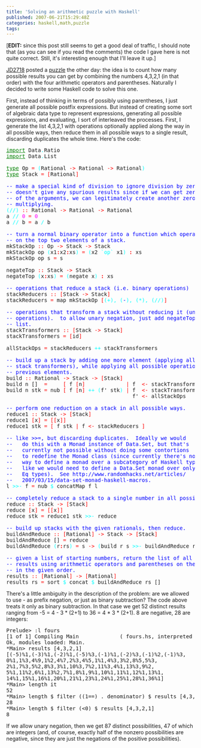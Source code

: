 ```yaml
---
title: 'Solving an arithmetic puzzle with Haskell'
published: 2007-06-21T15:29:48Z
categories: haskell,math,puzzle
tags: 
---
```


[<strong>EDIT:</strong> since this post still seems to get a good deal of traffic, I should note that (as you can see if you read the comments) the code I gave here is not quite correct.  Still, it's interesting enough that I'll leave it up.]

<a href="http://jd2718.wordpress.com/">JD2718</a> posted a <a href="http://jd2718.wordpress.com/2007/06/07/4-3-2-1-and-maybe/">puzzle</a> the other day: the idea is to count how many possible results you can get by combining the numbers 4,3,2,1 (in that order) with the four arithmetic operators and parentheses.  Naturally I decided to write some Haskell code to solve this one.

First, instead of thinking in terms of possibly using parentheses, I just generate all possible postfix expressions.  But instead of creating some sort of algebraic data type to represent expressions, generating all possible expressions, and evaluating, I sort of interleaved the processes. First, I generate the list 4,3,2,1 with operations optionally applied along the way in all possible ways, then reduce them in all possible ways to a single result, discarding duplicates the whole time.  Here's the code:
<pre><font color="Green"><u>import</u></font> Data<font color="Cyan">.</font>Ratio
<font color="Green"><u>import</u></font> Data<font color="Cyan">.</font>List

<font color="Green"><u>type</u></font> Op <font color="Red">=</font> <font color="Cyan">(</font>Rational <font color="Red">-&gt;</font> Rational <font color="Red">-&gt;</font> Rational<font color="Cyan">)</font>
<font color="Green"><u>type</u></font> Stack <font color="Red">=</font> <font color="Red">[</font>Rational<font color="Red">]</font>

<font color="Blue">-- make a special kind of division to ignore division by zero. This</font>
<font color="Blue">-- doesn't give any spurious results since if we can get zero as one</font>
<font color="Blue">-- of the arguments, we can legitimately create another zero by</font>
<font color="Blue">-- multiplying.</font>
<font color="Cyan">(</font><font color="Cyan">//</font><font color="Cyan">)</font> <font color="Red">::</font> Rational <font color="Red">-&gt;</font> Rational <font color="Red">-&gt;</font> Rational
a <font color="Cyan">//</font> <font color="Magenta">0</font> <font color="Red">=</font> <font color="Magenta">0</font>
a <font color="Cyan">//</font> b <font color="Red">=</font> a <font color="Cyan">/</font> b

<font color="Blue">-- turn a normal binary operator into a function which operates </font>
<font color="Blue">-- on the top two elements of a stack.</font>
mkStackOp <font color="Red">::</font> Op <font color="Red">-&gt;</font> Stack <font color="Red">-&gt;</font> Stack
mkStackOp op <font color="Cyan">(</font>x1<font color="Red"><strong>:</strong></font>x2<font color="Red"><strong>:</strong></font>xs<font color="Cyan">)</font> <font color="Red">=</font> <font color="Cyan">(</font>x2 <font color="Cyan">`op`</font> x1<font color="Cyan">)</font> <font color="Red"><strong>:</strong></font> xs
mkStackOp op s <font color="Red">=</font> s

negateTop <font color="Red">::</font> Stack <font color="Red">-&gt;</font> Stack
negateTop <font color="Cyan">(</font>x<font color="Red"><strong>:</strong></font>xs<font color="Cyan">)</font> <font color="Red">=</font> <font color="Cyan">(</font>negate x<font color="Cyan">)</font> <font color="Red"><strong>:</strong></font> xs

<font color="Blue">-- operations that reduce a stack (i.e. binary operations)</font>
stackReducers <font color="Red">::</font> <font color="Red">[</font>Stack <font color="Red">-&gt;</font> Stack<font color="Red">]</font>
stackReducers <font color="Red">=</font> map mkStackOp <font color="Red">[</font><font color="Cyan">(</font><font color="Cyan">+</font><font color="Cyan">)</font><font color="Cyan">,</font> <font color="Cyan">(</font><font color="Blue">-</font><font color="Cyan">)</font><font color="Cyan">,</font> <font color="Cyan">(</font><font color="Cyan">*</font><font color="Cyan">)</font><font color="Cyan">,</font> <font color="Cyan">(</font><font color="Cyan">//</font><font color="Cyan">)</font><font color="Red">]</font>

<font color="Blue">-- operations that transform a stack without reducing it (unary</font>
<font color="Blue">-- operations).  to allow unary negation, just add negateTop to the</font>
<font color="Blue">-- list.</font>
stackTransformers <font color="Red">::</font> <font color="Red">[</font>Stack <font color="Red">-&gt;</font> Stack<font color="Red">]</font>
stackTransformers <font color="Red">=</font> <font color="Red">[</font>id<font color="Red">]</font>

allStackOps <font color="Red">=</font> stackReducers <font color="Cyan">++</font> stackTransformers

<font color="Blue">-- build up a stack by adding one more element (applying all possible</font>
<font color="Blue">-- stack transformers), while applying all possible operations to the</font>
<font color="Blue">-- previous elements.</font>
build <font color="Red">::</font> Rational <font color="Red">-&gt;</font> Stack <font color="Red">-&gt;</font> <font color="Red">[</font>Stack<font color="Red">]</font>
build n []  <font color="Red">=</font>     <font color="Red">[</font> f <font color="Red">[</font>n<font color="Red">]</font>             <font color="Red">|</font> f  <font color="Red">&lt;-</font> stackTransformers <font color="Red">]</font>
build n stk <font color="Red">=</font> nub <font color="Red">[</font> f <font color="Red">[</font>n<font color="Red">]</font> <font color="Cyan">++</font> <font color="Cyan">(</font>f' stk<font color="Cyan">)</font> <font color="Red">|</font> f  <font color="Red">&lt;-</font> stackTransformers<font color="Cyan">,</font>
                                        f' <font color="Red">&lt;-</font> allStackOps       <font color="Red">]</font>

<font color="Blue">-- perform one reduction on a stack in all possible ways.</font>
reduce1 <font color="Red">::</font> Stack <font color="Red">-&gt;</font> <font color="Red">[</font>Stack<font color="Red">]</font>
reduce1 <font color="Red">[</font>x<font color="Red">]</font> <font color="Red">=</font> <font color="Red">[</font><font color="Red">[</font>x<font color="Red">]</font><font color="Red">]</font>
reduce1 stk <font color="Red">=</font> <font color="Red">[</font> f stk <font color="Red">|</font> f <font color="Red">&lt;-</font> stackReducers <font color="Red">]</font>

<font color="Blue">-- like &gt;&gt;=, but discarding duplicates.  Ideally we would</font>
<font color="Blue">--   do this with a Monad instance of Data.Set, but that's</font>
<font color="Blue">--   currently not possible without doing some contortions</font>
<font color="Blue">--   to redefine the Monad class (since currently there's no</font>
<font color="Blue">--   way to define a monad over a subcategory of Haskell types,</font>
<font color="Blue">--   like we would need to define a Data.Set monad over only</font>
<font color="Blue">--   Eq types).  See http://www.randomhacks.net/articles/</font>
<font color="Blue">--   2007/03/15/data-set-monad-haskell-macros.</font>
l <font color="Cyan">&gt;&gt;-</font> f <font color="Red">=</font> nub <font color="Cyan">$</font> concatMap f l

<font color="Blue">-- completely reduce a stack to a single number in all possible ways.</font>
reduce <font color="Red">::</font> Stack <font color="Red">-&gt;</font> <font color="Red">[</font>Stack<font color="Red">]</font>
reduce <font color="Red">[</font>x<font color="Red">]</font> <font color="Red">=</font> <font color="Red">[</font><font color="Red">[</font>x<font color="Red">]</font><font color="Red">]</font>
reduce stk <font color="Red">=</font> reduce1 stk <font color="Cyan">&gt;&gt;-</font> reduce

<font color="Blue">-- build up stacks with the given rationals, then reduce.</font>
buildAndReduce <font color="Red">::</font> <font color="Red">[</font>Rational<font color="Red">]</font> <font color="Red">-&gt;</font> Stack <font color="Red">-&gt;</font> <font color="Red">[</font>Stack<font color="Red">]</font>
buildAndReduce [] <font color="Red">=</font> reduce
buildAndReduce <font color="Cyan">(</font>r<font color="Red"><strong>:</strong></font>rs<font color="Cyan">)</font> <font color="Red">=</font> s <font color="Red">-&gt;</font> <font color="Cyan">(</font>build r s <font color="Cyan">&gt;&gt;-</font> buildAndReduce rs<font color="Cyan">)</font>

<font color="Blue">-- given a list of starting numbers, return the list of all possible</font>
<font color="Blue">-- results using arithmetic operators and parentheses on the numbers</font>
<font color="Blue">-- in the given order.</font>
results <font color="Red">::</font> <font color="Red">[</font>Rational<font color="Red">]</font> <font color="Red">-&gt;</font> <font color="Red">[</font>Rational<font color="Red">]</font>
results rs <font color="Red">=</font> sort <font color="Cyan">$</font> concat <font color="Cyan">$</font> buildAndReduce rs []</pre>
There's a little ambiguity in the description of the problem: are we allowed to use - as prefix negation, or just as binary subtraction?  The code above treats it only as binary subtraction.  In that case we get 52 distinct results ranging from -5 = 4 - 3 * (2+1) to 36 = 4 * 3 * (2+1).  8 are negative, 28 are integers:
<pre>
Prelude&gt; :l fours
[1 of 1] Compiling Main             ( fours.hs, interpreted )
Ok, modules loaded: Main.
*Main&gt; results [4,3,2,1]
[(-5)%1,(-3)%1,(-2)%1,(-5)%3,(-1)%1,(-2)%3,(-1)%2,(-1)%3,
0%1,1%3,4%9,1%2,4%7,2%3,4%5,1%1,4%3,3%2,8%5,5%3,
2%1,7%3,5%2,8%3,3%1,10%3,7%2,11%3,4%1,13%3,9%2,
5%1,11%2,6%1,13%2,7%1,8%1,9%1,10%1,11%1,12%1,13%1,
14%1,15%1,16%1,20%1,21%1,23%1,24%1,25%1,28%1,36%1]
*Main&gt; length it
52
*Main&gt; length $ filter ((1==) . denominator) $ results [4,3,2,1]
28
*Main&gt; length $ filter (&lt;0) $ results [4,3,2,1]
8</pre>
If we allow unary negation, then we get 87 distinct possibilities, 47 of which are integers (and, of course, exactly half of the nonzero possibilities are negative, since they are just the negations of the positive possibilities).

